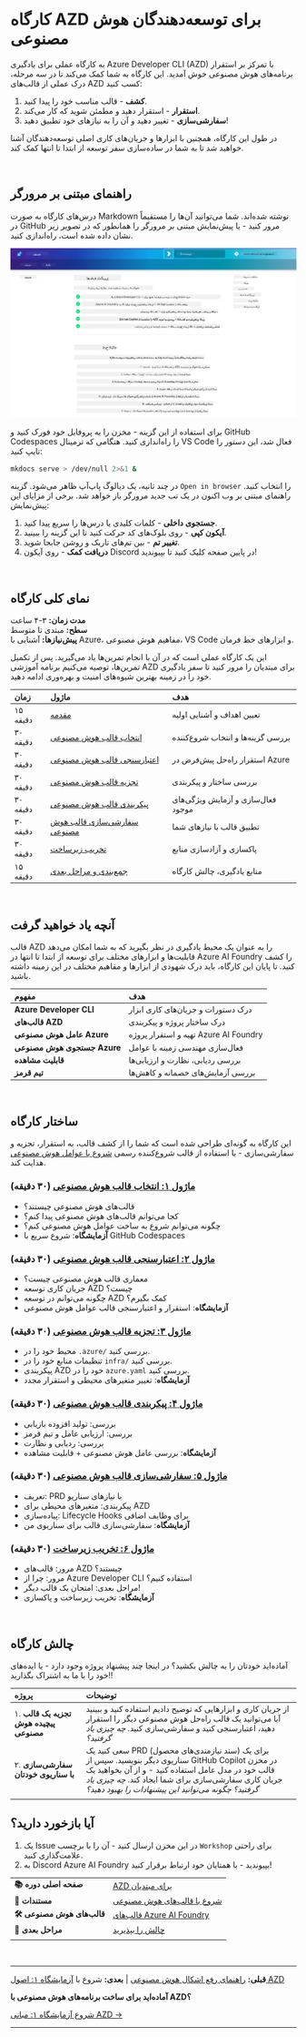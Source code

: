 <!--
CO_OP_TRANSLATOR_METADATA:
{
  "original_hash": "9cc966416ab431c38b2ab863884b196c",
  "translation_date": "2025-09-24T10:34:08+00:00",
  "source_file": "workshop/README.md",
  "language_code": "fa"
}
-->
# کارگاه AZD برای توسعه‌دهندگان هوش مصنوعی

به کارگاه عملی برای یادگیری Azure Developer CLI (AZD) با تمرکز بر استقرار برنامه‌های هوش مصنوعی خوش آمدید. این کارگاه به شما کمک می‌کند تا در سه مرحله، درک عملی از قالب‌های AZD کسب کنید:

1. **کشف** - قالب مناسب خود را پیدا کنید.
1. **استقرار** - استقرار دهید و مطمئن شوید که کار می‌کند.
1. **سفارشی‌سازی** - تغییر دهید و آن را به نیازهای خود تطبیق دهید!

در طول این کارگاه، همچنین با ابزارها و جریان‌های کاری اصلی توسعه‌دهندگان آشنا خواهید شد تا به شما در ساده‌سازی سفر توسعه از ابتدا تا انتها کمک کند.

<br/>

## راهنمای مبتنی بر مرورگر

درس‌های کارگاه به صورت Markdown نوشته شده‌اند. شما می‌توانید آن‌ها را مستقیماً در GitHub مرور کنید - یا پیش‌نمایش مبتنی بر مرورگر را همانطور که در تصویر زیر نشان داده شده است، راه‌اندازی کنید.

![Workshop](../../../translated_images/workshop.75906f133e6f8ba07ab0302ce17f67ff90f357513f3d4c4bbafa5978b10f058b.fa.png)

برای استفاده از این گزینه - مخزن را به پروفایل خود فورک کنید و GitHub Codespaces را راه‌اندازی کنید. هنگامی که ترمینال VS Code فعال شد، این دستور را تایپ کنید:

```bash title="" linenums="0"
mkdocs serve > /dev/null 2>&1 &
```
  
در چند ثانیه، یک دیالوگ پاپ‌آپ ظاهر می‌شود. گزینه `Open in browser` را انتخاب کنید. راهنمای مبتنی بر وب اکنون در یک تب جدید مرورگر باز خواهد شد. برخی از مزایای این پیش‌نمایش:

1. **جستجوی داخلی** - کلمات کلیدی یا درس‌ها را سریع پیدا کنید.
1. **آیکون کپی** - روی بلوک‌های کد حرکت کنید تا این گزینه را ببینید.
1. **تغییر تم** - بین تم‌های تاریک و روشن جابجا شوید.
1. **دریافت کمک** - روی آیکون Discord در پایین صفحه کلیک کنید تا بپیوندید!

<br/>

## نمای کلی کارگاه

**مدت زمان:** ۳-۴ ساعت  
**سطح:** مبتدی تا متوسط  
**پیش‌نیازها:** آشنایی با Azure، مفاهیم هوش مصنوعی، VS Code و ابزارهای خط فرمان.

این یک کارگاه عملی است که در آن با انجام تمرین‌ها یاد می‌گیرید. پس از تکمیل تمرین‌ها، توصیه می‌کنیم برنامه آموزشی AZD برای مبتدیان را مرور کنید تا سفر یادگیری خود را در زمینه بهترین شیوه‌های امنیت و بهره‌وری ادامه دهید.

| زمان | ماژول  | هدف |
|:---|:---|:---|
| ۱۵ دقیقه | [مقدمه](docs/instructions/0-Introduction.md) | تعیین اهداف و آشنایی اولیه |
| ۳۰ دقیقه | [انتخاب قالب هوش مصنوعی](docs/instructions/1-Select-AI-Template.md) | بررسی گزینه‌ها و انتخاب شروع‌کننده | 
| ۳۰ دقیقه | [اعتبارسنجی قالب هوش مصنوعی](docs/instructions/2-Validate-AI-Template.md) | استقرار راه‌حل پیش‌فرض در Azure |
| ۳۰ دقیقه | [تجزیه قالب هوش مصنوعی](docs/instructions/3-Deconstruct-AI-Template.md) | بررسی ساختار و پیکربندی |
| ۳۰ دقیقه | [پیکربندی قالب هوش مصنوعی](docs/instructions/4-Configure-AI-Template.md) | فعال‌سازی و آزمایش ویژگی‌های موجود |
| ۳۰ دقیقه | [سفارشی‌سازی قالب هوش مصنوعی](docs/instructions/5-Customize-AI-Template.md) | تطبیق قالب با نیازهای شما |
| ۳۰ دقیقه | [تخریب زیرساخت](docs/instructions/6-Teardown-Infrastructure.md) | پاکسازی و آزادسازی منابع |
| ۱۵ دقیقه | [جمع‌بندی و مراحل بعدی](docs/instructions/7-Wrap-up.md) | منابع یادگیری، چالش کارگاه |

<br/>

## آنچه یاد خواهید گرفت

قالب AZD را به عنوان یک محیط یادگیری در نظر بگیرید که به شما امکان می‌دهد قابلیت‌ها و ابزارهای مختلف برای توسعه از ابتدا تا انتها در Azure AI Foundry را کشف کنید. تا پایان این کارگاه، باید درک شهودی از ابزارها و مفاهیم مختلف در این زمینه داشته باشید.

| مفهوم  | هدف |
|:---|:---|
| **Azure Developer CLI** | درک دستورات و جریان‌های کاری ابزار |
| **قالب‌های AZD**| درک ساختار پروژه و پیکربندی |
| **عامل هوش مصنوعی Azure**| تهیه و استقرار پروژه Azure AI Foundry |
| **جستجوی هوش مصنوعی Azure**| فعال‌سازی مهندسی زمینه با عوامل |
| **قابلیت مشاهده**| بررسی ردیابی، نظارت و ارزیابی‌ها |
| **تیم قرمز**| بررسی آزمایش‌های خصمانه و کاهش‌ها |

<br/>

## ساختار کارگاه

این کارگاه به گونه‌ای طراحی شده است که شما را از کشف قالب، به استقرار، تجزیه و سفارشی‌سازی - با استفاده از قالب شروع‌کننده رسمی [شروع با عوامل هوش مصنوعی](https://github.com/Azure-Samples/get-started-with-ai-agents) هدایت کند.

### [ماژول ۱: انتخاب قالب هوش مصنوعی](docs/instructions/1-Select-AI-Template.md) (۳۰ دقیقه)

- قالب‌های هوش مصنوعی چیستند؟
- کجا می‌توانم قالب‌های هوش مصنوعی پیدا کنم؟
- چگونه می‌توانم شروع به ساخت عوامل هوش مصنوعی کنم؟
- **آزمایشگاه**: شروع سریع با GitHub Codespaces

### [ماژول ۲: اعتبارسنجی قالب هوش مصنوعی](docs/instructions/2-Validate-AI-Template.md) (۳۰ دقیقه)

- معماری قالب هوش مصنوعی چیست؟
- جریان کاری توسعه AZD چیست؟
- چگونه می‌توانم در توسعه AZD کمک بگیرم؟
- **آزمایشگاه**: استقرار و اعتبارسنجی قالب عوامل هوش مصنوعی

### [ماژول ۳: تجزیه قالب هوش مصنوعی](docs/instructions/3-Deconstruct-AI-Template.md) (۳۰ دقیقه)

- محیط خود را در `.azure/` بررسی کنید.
- تنظیمات منابع خود را در `infra/` بررسی کنید.
- پیکربندی AZD خود را در `azure.yaml` بررسی کنید.
- **آزمایشگاه**: تغییر متغیرهای محیطی و استقرار مجدد

### [ماژول ۴: پیکربندی قالب هوش مصنوعی](docs/instructions/4-Configure-AI-Template.md) (۳۰ دقیقه)
- بررسی: تولید افزوده بازیابی
- بررسی: ارزیابی عامل و تیم قرمز
- بررسی: ردیابی و نظارت
- **آزمایشگاه**: بررسی عامل هوش مصنوعی + قابلیت مشاهده

### [ماژول ۵: سفارشی‌سازی قالب هوش مصنوعی](docs/instructions/5-Customize-AI-Template.md) (۳۰ دقیقه)
- تعریف: PRD با نیازهای سناریو
- پیکربندی: متغیرهای محیطی برای AZD
- پیاده‌سازی: Lifecycle Hooks برای وظایف اضافی
- **آزمایشگاه**: سفارشی‌سازی قالب برای سناریوی من

### [ماژول ۶: تخریب زیرساخت](docs/instructions/6-Teardown-Infrastructure.md) (۳۰ دقیقه)
- مرور: قالب‌های AZD چیستند؟
- مرور: چرا از Azure Developer CLI استفاده کنیم؟
- مراحل بعدی: امتحان یک قالب دیگر!
- **آزمایشگاه**: تخریب زیرساخت و پاکسازی

<br/>

## چالش کارگاه

آماده‌اید خودتان را به چالش بکشید؟ در اینجا چند پیشنهاد پروژه وجود دارد - یا ایده‌های خود را با ما به اشتراک بگذارید!!

| پروژه | توضیحات |
|:---|:---|
|۱. **تجزیه یک قالب پیچیده هوش مصنوعی** | از جریان کاری و ابزارهایی که توضیح دادیم استفاده کنید و ببینید آیا می‌توانید یک قالب راه‌حل هوش مصنوعی دیگر را استقرار دهید، اعتبارسنجی کنید و سفارشی‌سازی کنید. _چه چیزی یاد گرفتید؟_|
|۲. **سفارشی‌سازی با سناریوی خودتان**  | سعی کنید یک PRD (سند نیازمندی‌های محصول) برای یک سناریوی دیگر بنویسید. سپس از GitHub Copilot در مخزن قالب خود در مدل عامل استفاده کنید - و از آن بخواهید یک جریان کاری سفارشی‌سازی برای شما ایجاد کند. _چه چیزی یاد گرفتید؟ چگونه می‌توانید این پیشنهادات را بهبود دهید؟_|
| | |

## آیا بازخورد دارید؟

1. یک Issue در این مخزن ارسال کنید - آن را با برچسب `Workshop` برای راحتی علامت‌گذاری کنید.
1. به Discord Azure AI Foundry بپیوندید - با همتایان خود ارتباط برقرار کنید!

| | | 
|:---|:---|
| **📚 صفحه اصلی دوره**| [AZD برای مبتدیان](../README.md)|
| **📖 مستندات** | [شروع با قالب‌های هوش مصنوعی](https://learn.microsoft.com/en-us/azure/ai-foundry/how-to/develop/ai-template-get-started)|
| **🛠️ قالب‌های هوش مصنوعی** | [قالب‌های Azure AI Foundry](https://ai.azure.com/templates) |
|**🚀 مراحل بعدی** | [چالش را بپذیرید](../../../workshop) |
| | |

<br/>

---

**قبلی:** [راهنمای رفع اشکال هوش مصنوعی](../docs/troubleshooting/ai-troubleshooting.md) | **بعدی:** شروع با [آزمایشگاه ۱: اصول AZD](../../../workshop/lab-1-azd-basics)

**آماده‌اید برای ساخت برنامه‌های هوش مصنوعی با AZD؟**

[شروع آزمایشگاه ۱: مبانی AZD →](./lab-1-azd-basics/README.md)

---

